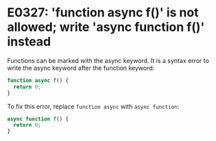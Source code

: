 # E0327: 'function async f()' is not allowed; write 'async function f()' instead

Functions can be marked with the async keyword. It is a syntax error to write the 
async keyword after the function keyword:

```javascript
function async f() {
  return 0;
}
```

To fix this error, replace `function async` with `async function`:

```javascript
async function f() {
  return 0;
}
```
